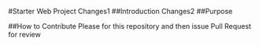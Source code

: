 #Starter Web Project
Changes1
##Introduction
Changes2
##Purpose

##How to Contribute
Please for this repository and then issue Pull Request for review
